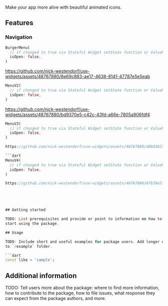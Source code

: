 Make your app more alive with beautiful animated icons.

## Features

### Navigation

```dart
BurgerMenu(
  // if changed to true via Stateful Widget setState function or ValueNotifier it should start animate
  isOpen: false, 
)
```

https://github.com/nick-westendorf/use-widgets/assets/48767880/8e69c883-ae17-4638-8141-47787e5e5eab

```dart
MenuV2(
  // if changed to true via Stateful Widget setState function or ValueNotifier it should start animate
  isOpen: false, 
)
```

https://github.com/nick-westendorf/use-widgets/assets/48767880/bd9370e5-c42c-43fd-a66e-7805a906fdf4

```dart
MenuV3(
  // if changed to true via Stateful Widget setState function or ValueNotifier it should start animate
  isOpen: false, 
)

https://github.com/nick-westendorf/use-widgets/assets/48767880/d8b83837-d1aa-44f6-9af1-2835cc901103

```dart
MenuV4(
  // if changed to true via Stateful Widget setState function or ValueNotifier it should start animate
  isOpen: false, 
)

https://github.com/nick-westendorf/use-widgets/assets/48767880/6fb39e5f-6c20-498a-9967-2a161307db3f





## Getting started

TODO: List prerequisites and provide or point to information on how to
start using the package.

## Usage

TODO: Include short and useful examples for package users. Add longer examples
to `/example` folder.

```dart
const like = 'sample';
```

## Additional information

TODO: Tell users more about the package: where to find more information, how to
contribute to the package, how to file issues, what response they can expect
from the package authors, and more.
